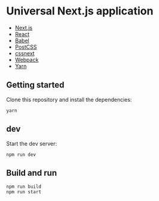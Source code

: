 # Universal Next.js application

 - [Next.js](https://github.com/zeit/next.js/)
 - [React](https://facebook.github.io/react/)
 - [Babel](https://babeljs.io/)
 - [PostCSS](http://postcss.org/)
 - [cssnext](http://cssnext.io/)
 - [Webpack](https://webpack.js.org/)
 - [Yarn](https://yarnpkg.com/)

## Getting started

Clone this repository and install the dependencies:

    yarn

## dev

Start the dev server:

    npm run dev

## Build and run

    npm run build
    npm run start
